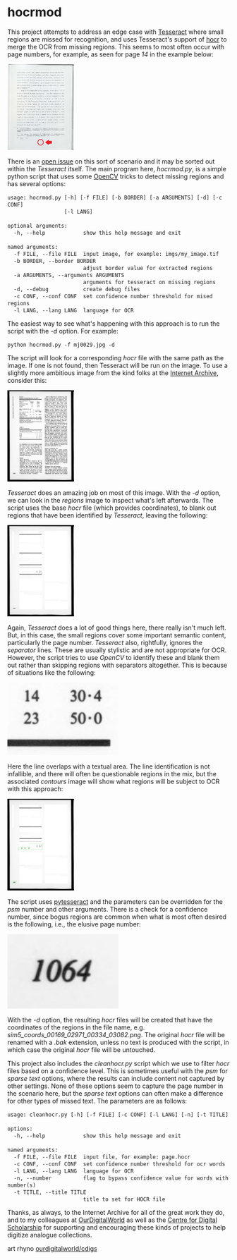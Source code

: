 hocrmod
=======

This project attempts to address an edge case with [Tesseract](https://github.com/tesseract-ocr/tesseract) where small
regions are missed for recognition, and uses Tesseract's support of [hocr](https://en.wikipedia.org/wiki/HOCR) to merge 
the OCR from missing regions. This seems to most often occur with page numbers, for example, as seen for page _14_ in the 
example below:

<img src="https://github.com/OurDigitalWorld/hocrmod/blob/main/misc/mj0029.jpg?raw=true" width="30%" height="30%">

There is an [open issue](https://github.com/tesseract-ocr/tesseract/issues/3446) on this sort of scenario and
it may be sorted out within the _Tesseract_ itself.  The main program here, _hocrmod.py_, is a simple python script that uses some
[OpenCV](https://opencv.org/) tricks to detect missing regions and has several options:

```
usage: hocrmod.py [-h] [-f FILE] [-b BORDER] [-a ARGUMENTS] [-d] [-c CONF]
                  [-l LANG]

optional arguments:
  -h, --help            show this help message and exit

named arguments:
  -f FILE, --file FILE  input image, for example: imgs/my_image.tif
  -b BORDER, --border BORDER
                        adjust border value for extracted regions
  -a ARGUMENTS, --arguments ARGUMENTS
                        arguments for tesseract on missing regions
  -d, --debug           create debug files
  -c CONF, --conf CONF  set confidence number threshold for mised regions
  -l LANG, --lang LANG  language for OCR
```

The easiest way to see what's happening with this approach is to run the script with the _-d_ option. For example:

```
python hocrmod.py -f mj0029.jpg -d
```

The script will look for a corresponding _hocr_ file with the same path as the image. If one is not found, then
Tesseract will be run on the image. To use a slightly more ambitious image from the kind folks at the
[Internet Archive](https://archive.org/), consider this:

<img src="https://github.com/OurDigitalWorld/hocrmod/blob/main/misc/sim5.jpg?raw=true" width="30%" height="30%">

_Tesseract_ does an amazing job on most of this image. With the _-d_ option, we can look in the _regions_ image
to inspect what's left afterwards. The script uses the base _hocr_ file (which provides coordinates), to blank out 
regions that have been identified by _Tesseract_, leaving the following:

<img src="https://github.com/OurDigitalWorld/hocrmod/blob/main/misc/sim5_regions.jpg?raw=true" width="30%" height="30%">

Again, _Tesseract_ does a lot of good things here, there really isn't much left. But, in this case, 
the small regions cover some important semantic content, particularly
the page number. _Tesseract_ also, rightfully, ignores the _separator_ lines. These are usually stylistic and 
are not appropriate for OCR. However, the script tries to use _OpenCV_ to identify these and blank them out rather
than skipping regions with separators altogether. This is because of situations like the following:

<img src="https://github.com/OurDigitalWorld/hocrmod/blob/main/misc/sim5_ex.jpg?raw=true" width="50%" height="50%">

Here the line overlaps with a textual area. The line identification is not infallible, and there will often be
questionable regions in the mix, but the associated
_contours_ image will show what regions will be subject to OCR with this approach:

<img src="https://github.com/OurDigitalWorld/hocrmod/blob/main/misc/sim5_contours.jpg?raw=true" width="30%" height="30%">

The script uses [pytesseract](https://pypi.org/project/pytesseract/) and the parameters 
can be overridden for the _psm_ number and other arguments. There is a check for a confidence number, since
bogus regions are common when what is most often desired is the following, i.e., 
the elusive page number:

<img src="https://github.com/OurDigitalWorld/hocrmod/blob/main/misc/sim5_coords_00169_02971_00334_03082.png?raw=true" width="50%" height="50%">

With the _-d_ option, the resulting _hocr_ files will be created that have the coordinates of the regions in the file name, e.g.
_sim5_coords_00169_02971_00334_03082.png_. The original _hocr_ file will be renamed with a _.bak_ extension, unless no text is 
produced with the script, in which case the original _hocr_ file will be untouched.

This project also includes the _cleanhocr.py_ script which we use to filter _hocr_ files based on a confidence level. This is
sometimes useful with the _psm_ for _sparse text_ options, where the results can include content not captured by other
settings. None of these options seem to capture the page number in the scenario here, but the _sparse text_ options can
often make a difference for other types of missed text. The parameters are as follows:

```
usage: cleanhocr.py [-h] [-f FILE] [-c CONF] [-l LANG] [-n] [-t TITLE]

options:
  -h, --help            show this help message and exit

named arguments:
  -f FILE, --file FILE  input file, for example: page.hocr
  -c CONF, --conf CONF  set confidence number threshold for ocr words
  -l LANG, --lang LANG  language for OCR
  -n, --number          flag to bypass confidence value for words with number(s)
  -t TITLE, --title TITLE
                        title to set for HOCR file
```

Thanks, as always, to the Internet Archive for all of the great work they do,
and to my colleagues at [OurDigitalWorld](https://ourdigitalworld.net/) as well as the 
[Centre for Digital Scholarship](https://cdigs.uwindsor.ca/) for supporting
and encouraging these kinds of projects to help digitize analogue collections.

art rhyno [ourdigitalworld/cdigs](https://github.com/artunit)
